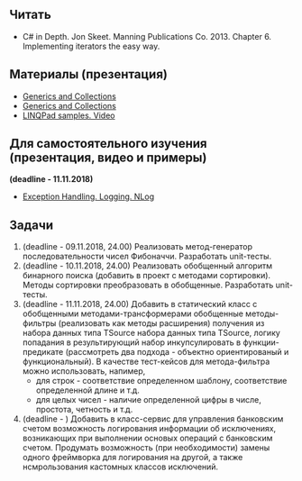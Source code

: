 ## Читать
- C# in Depth. Jon Skeet. Manning Publications Co. 2013. Chapter 6. Implementing iterators the easy way.

## Материалы (презентация)
- [Generics and Collections](https://github.com/EPM-RD-NETLAB/.NET-Framework-modules/tree/master/M10.%20Generics%20and%20Collections) 
- [Generics and Collections](https://drive.google.com/drive/folders/1iHipvuu5dJefEMz9OxGWvxcxaMLvPuz-)
- [LINQPad samples. Video](https://drive.google.com/drive/folders/17UnpjJCqX5I6W98IkRC9414XKKptb-1_)

##  Для самостоятельного изучения (презентация, видео и примеры)
**(deadline - 11.11.2018)**
- [Exception Handling. Logging. NLog](https://drive.google.com/drive/folders/1zjm5L3elzhBkYjyoFzsgEReD589FzRVj)

## Задачи

1. (deadline - 09.11.2018, 24.00) Реализовать метод-генератор последовательности чисел Фибоначчи. Разработать unit-тесты.
2. (deadline - 10.11.2018, 24.00) Реализовать обобщенный алгоритм бинарного поиска (добавить в проект с методами сортировки). Методы сортировки преобразовать в обобщенные. Разработать unit-тесты.
3. (deadline - 11.11.2018, 24.00) Добавить в статический класс с обобщенными методами-трансформерами обобщенные методы-фильтры (реализовать как методы расширения) получения из набора данных типа TSource набора данных типа TSource, логику попадания в результирующий набор инкупсулировать в функции-предикате (рассмотреть два подхода - объектно ориентированый и функциональный).
В качестве тест-кейсов для метода-фильтра можно использовать, напимер, 
     - для строк - соответствие определенном шаблону, соответствие определенной длине и т.д.
     - для целых чисел - наличие определенной цифры в числе, простота, четность и т.д.
4. (deadline - ) Добавить в класс-сервис для управления банковским счетом возможность логирования информации об исключениях, возникающих при выполнении основых операций с банковским счетом. Продумать возможность (при необходимости) замены одного фреймворка для логирования на другой, а также нсмрользования кастомных классов исключений.
